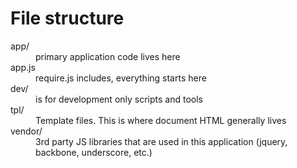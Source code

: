# File structure

<dl>
  <dt>app/</dt>
  <dd>primary application code lives here</dd>
  <dt>app.js </dt>
  <dd>require.js includes, everything starts here</dd>
  <dt>dev/</dt>
  <dd>is for development only scripts and tools</dd>
  <dt>tpl/</dt>
  <dd>Template files. This is where document HTML generally lives</dd>
  <dt>vendor/</dt>
  <dd>3rd party JS libraries that are used in this application (jquery, backbone, underscore, etc.)</dd>
</dl>

